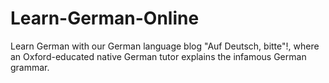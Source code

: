 # Learn-German-Online
Learn German with our German language blog "Auf Deutsch, bitte"!, where an Oxford-educated native German tutor explains the infamous German grammar. 
